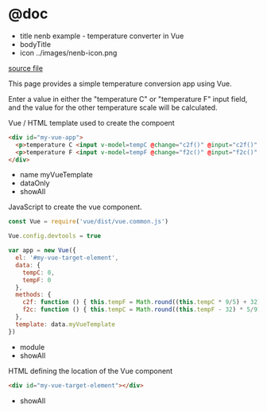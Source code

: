 # @doc
* title nenb example - temperature converter in Vue
* bodyTitle
* icon ../images/nenb-icon.png

[source file](../src/examples/temperature-converter-vue.nenb.md)

This page provides a simple temperature conversion app using Vue.

Enter a value in either the "temperature C" or "temperature F" input field, and
the value for the other temperature scale will be calculated.

<!-- ======================================================================= -->

Vue / HTML template used to create the compoent

```html
<div id="my-vue-app">
  <p>temperature C <input v-model=tempC @change="c2f()" @input="c2f()" type=number></p>
  <p>temperature F <input v-model=tempF @change="f2c()" @input="f2c()" type=number></p>
</div>
```
* name myVueTemplate
* dataOnly
* showAll

<!-- ======================================================================= -->

JavaScript to create the vue component.

```js
const Vue = require('vue/dist/vue.common.js')

Vue.config.devtools = true

var app = new Vue({
  el: '#my-vue-target-element',
  data: {
    tempC: 0,
    tempF: 0
  },
  methods: {
    c2f: function () { this.tempF = Math.round((this.tempC * 9/5) + 32) },
    f2c: function () { this.tempC = Math.round((this.tempF - 32) * 5/9) }
  },
  template: data.myVueTemplate
})

```
* module
* showAll

<!-- ======================================================================= -->

HTML defining the location of the Vue component

```html
<div id="my-vue-target-element"></div>
```
* showAll
